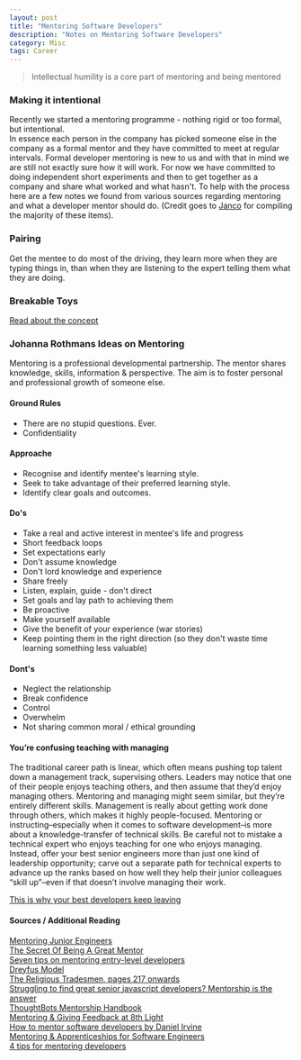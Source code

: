 ```yaml
---
layout: post
title: "Mentoring Software Developers"
description: "Notes on Mentoring Software Developers"
category: Misc
tags: Career
---
```


> Intellectual humility is a core part of mentoring and being mentored

### Making it intentional 

Recently we started a mentoring programme - nothing rigid or too formal, but intentional.  
In essence each person in the company has picked someone else in the company as a formal mentor and they have committed to meet at regular intervals. Formal developer mentoring is new to us and with that in mind we are still not exactly sure how it will work. For now we have committed to doing independent short experiments and then to get together as a company and share what worked and what hasn't.
To help with the process here are a few notes we found from various sources regarding mentoring and what a developer mentor should do. (Credit goes to [Janco](https://twitter.com/jancowol) for compiling the majority of these items).

### Pairing

Get the mentee to do most of the driving, they learn more when they are typing things in, than when they are listening to the expert telling them what they are doing.  

### Breakable Toys

[Read about the concept](http://redsquirrel.com/dave/work/a2j/patterns/BreakableToys.html)  

### Johanna Rothmans Ideas on Mentoring 

Mentoring is a professional developmental partnership. The mentor shares knowledge, skills, information & perspective. The aim is to foster personal and professional growth of someone else. 

#### Ground Rules 
* There are no stupid questions. Ever.
* Confidentiality

#### Approache   
* Recognise and identify mentee's learning style.
* Seek to take advantage of their preferred learning style.
* Identify clear goals and outcomes.

#### Do's   
* Take a real and active interest in mentee's life and progress
* Short feedback loops
* Set expectations early
* Don't assume knowledge
* Don't lord knowledge and experience
* Share freely
* Listen, explain, guide - don't direct
* Set goals and lay path to achieving them
* Be proactive
* Make yourself available
* Give the benefit of your experience (war stories)
* Keep pointing them in the right direction (so they don't waste time learning something less valuable)

#### Dont's 
* Neglect the relationship
* Break confidence
* Control
* Overwhelm
* Not sharing common moral / ethical grounding

#### You’re confusing teaching with managing

The traditional career path is linear, which often means pushing top talent down a management track, supervising others. Leaders may notice that one of their people enjoys teaching others, and then assume that they’d enjoy managing others.
Mentoring and managing might seem similar, but they’re entirely different skills. Management is really about getting work done through others, which makes it highly people-focused. Mentoring or instructing–especially when it comes to software development–is more about a knowledge-transfer of technical skills.
Be careful not to mistake a technical expert who enjoys teaching for one who enjoys managing. Instead, offer your best senior engineers more than just one kind of leadership opportunity; carve out a separate path for technical experts to advance up the ranks based on how well they help their junior colleagues “skill up”–even if that doesn’t involve managing their work.

[This is why your best developers keep leaving](https://www.fastcompany.com/40443084/this-is-why-your-best-developers-keep-quitting)  

#### Sources / Additional Reading ####
[Mentoring Junior Engineers](https://www.youtube.com/watch?v=qAMJASlrPjM)   
[The Secret Of Being A Great Mentor](http://www.skorks.com/2009/09/the-secret-of-being-a-great-mentor/)  
[Seven tips on mentoring entry-level developers](http://www.techrepublic.com/blog/software-engineer/seven-tips-on-mentoring-entry-level-developers/#)  
[Dreyfus Model](http://en.wikipedia.org/wiki/Dreyfus_model_of_skill_acquisition)  
[The Religious Tradesmen, pages 217 onwards](https://archive.org/details/religioustrades00steegoog)  
[Struggling to find great senior javascript developers? Mentorship is the answer](https://medium.com/javascript-scene/struggling-to-find-great-senior-javascript-developers-mentorship-is-the-answer-d352ea3574eb)  
[ThoughtBots Mentorship Handbook](https://github.com/thoughtbot/apprenticeship/blob/master/mentor-handbook.md)  
[Mentoring & Giving Feedback at 8th Light](https://8thlight.com/blog/mike-jansen/2013/01/13/mentoring-and-giving-feedback.html)  
[How to mentor software developers by Daniel Irvine](https://dev.to/d_ir/how-to-mentor-developers)  
[Mentoring & Apprenticeships for Software Engineers](http://mrdanadams.com/2012/mentoring-apprenticeship-software-engineers)  
[4 tips for mentoring developers](https://dev.to/d_ir/4-tips-for-mentoring-developers-894)
